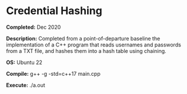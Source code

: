 # Credential Hashing

**Completed:** Dec 2020

**Description:** Completed from a point-of-departure baseline the implementation of a C++ program that reads usernames and passwords from a TXT file, and hashes them into a hash table using chaining.

**OS:** Ubuntu 22

**Compile:** g++ -g -std=c++17 main.cpp

**Execute:** ./a.out